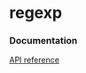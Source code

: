 # regexp

### Documentation
[API reference](https://ml-in-barcelona.github.io/regexp/regexp/index.html)
